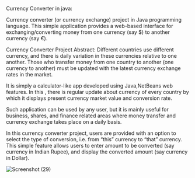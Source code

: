 Currency Converter in java:

Currency converter (or currency exchange) project in Java programming language. This simple application provides a web-based interface for exchanging/converting money from one currency (say $) to another currency (say €).

Currency Converter Project Abstract: Different countries use different currency, and there is daily variation in these currencies relative to one another. Those who transfer money from one country to another (one currency to another) must be updated with the latest currency exchange rates in the market.

It is simply a calculator-like app developed using Java,NetBeans web features. In this , there is regular update about currency of every country by which it displays present currency market value and conversion rate.

Such application can be used by any user, but it is mainly useful for business, shares, and finance related areas where money transfer and currency exchange takes place on a daily basis.

In this currency converter project, users are provided with an option to select the type of conversion, i.e. from “this” currency to “that” currency. This simple feature allows users to enter amount to be converted (say currency in Indian Rupee), and display the converted amount (say currency in Dollar).

![Screenshot (29)](https://github.com/shivanifa/Currency_Converter/assets/167876927/62e17b90-d015-433b-a1f8-12abe0d3f10c)


